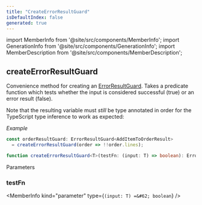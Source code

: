 ```yaml
---
title: "CreateErrorResultGuard"
isDefaultIndex: false
generated: true
---
```

<!-- This file was generated from the Vendure source. Do not modify. Instead, re-run the "docs:build" script -->
import MemberInfo from '@site/src/components/MemberInfo';
import GenerationInfo from '@site/src/components/GenerationInfo';
import MemberDescription from '@site/src/components/MemberDescription';


## createErrorResultGuard

<GenerationInfo sourceFile="packages/testing/src/error-result-guard.ts" sourceLine="18" packageName="@bb-vendure/testing" />

Convenience method for creating an <a href='/reference/typescript-api/testing/error-result-guard#errorresultguard'>ErrorResultGuard</a>. Takes a predicate function which
tests whether the input is considered successful (true) or an error result (false).

Note that the resulting variable must _still_ be type annotated in order for the TypeScript
type inference to work as expected:

*Example*

```ts
const orderResultGuard: ErrorResultGuard<AddItemToOrderResult>
  = createErrorResultGuard(order => !!order.lines);
```

```ts title="Signature"
function createErrorResultGuard<T>(testFn: (input: T) => boolean): ErrorResultGuard<T>
```
Parameters

### testFn

<MemberInfo kind="parameter" type={`(input: T) =&#62; boolean`} />

